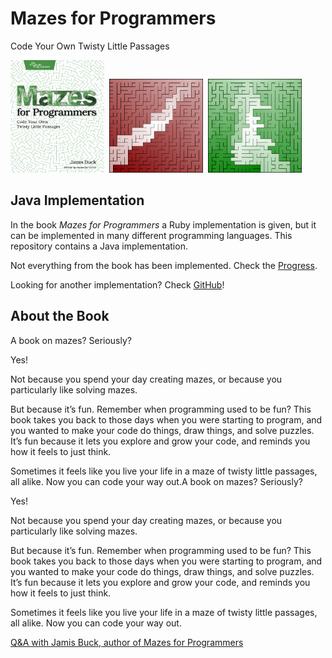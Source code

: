 # Mazes for Programmers
Code Your Own Twisty Little Passages

<a href="https://pragprog.com/titles/jbmaze/mazes-for-programmers/"><img  width=150  src="src/documentation/image/book-mazes-for-programmers.jpeg" /></a>
&nbsp;<img  width=150  src="src/documentation/image/20201213-182530-maze-binary-tree-25x25.png" />
&nbsp;<img  width=150  src="src/documentation/image/20201214-083657-maze-sidewinder-25x25.png" />



## Java Implementation

In the book *Mazes for Programmers* a Ruby implementation is given, but it can be implemented in many different programming languages. This repository contains a Java implementation.

Not everything from the book has been implemented. Check the [Progress](progress.md).

Looking for another implementation? Check [GitHub](https://github.com/search?q=mazes+for+programmers)!


## About the Book

A book on mazes? Seriously?

Yes!

Not because you spend your day creating mazes, or because you particularly like solving mazes.

But because it’s fun. Remember when programming used to be fun? This book takes you back to those days when you were starting to program, and you wanted to make your code do things, draw things, and solve puzzles. It’s fun because it lets you explore and grow your code, and reminds you how it feels to just think.

Sometimes it feels like you live your life in a maze of twisty little passages, all alike. Now you can code your way out.A book on mazes? Seriously?

Yes!

Not because you spend your day creating mazes, or because you particularly like solving mazes.

But because it’s fun. Remember when programming used to be fun? This book takes you back to those days when you were starting to program, and you wanted to make your code do things, draw things, and solve puzzles. It’s fun because it lets you explore and grow your code, and reminds you how it feels to just think.

Sometimes it feels like you live your life in a maze of twisty little passages, all alike. Now you can code your way out.

[Q&A with Jamis Buck, author of Mazes for Programmers](https://pragprog.com/titles/jbmaze/mazes-for-programmers/#qa-with-jamis-buck-author-of-mazes-for-programmers)
